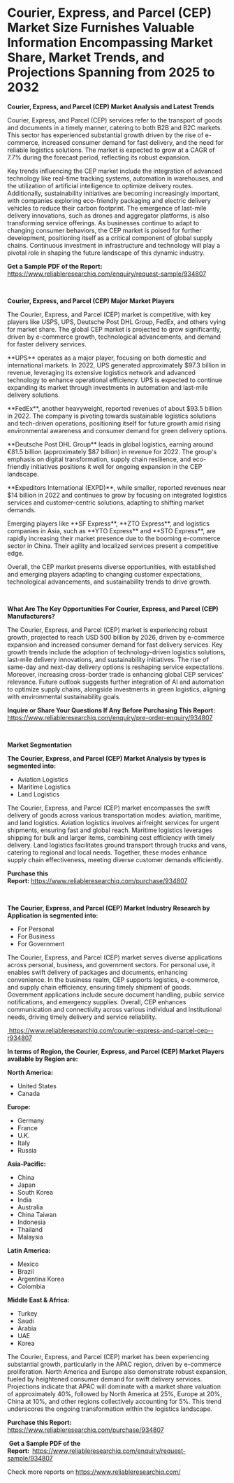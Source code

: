 <p><h1>Courier, Express, and Parcel (CEP) Market Size Furnishes Valuable Information Encompassing Market Share, Market Trends, and Projections Spanning from 2025 to 2032</h1></p><p><strong>Courier, Express, and Parcel (CEP) Market Analysis and Latest Trends</strong></p>
<p><p>Courier, Express, and Parcel (CEP) services refer to the transport of goods and documents in a timely manner, catering to both B2B and B2C markets. This sector has experienced substantial growth driven by the rise of e-commerce, increased consumer demand for fast delivery, and the need for reliable logistics solutions. The market is expected to grow at a CAGR of 7.7% during the forecast period, reflecting its robust expansion.</p><p>Key trends influencing the CEP market include the integration of advanced technology like real-time tracking systems, automation in warehouses, and the utilization of artificial intelligence to optimize delivery routes. Additionally, sustainability initiatives are becoming increasingly important, with companies exploring eco-friendly packaging and electric delivery vehicles to reduce their carbon footprint. The emergence of last-mile delivery innovations, such as drones and aggregator platforms, is also transforming service offerings. As businesses continue to adapt to changing consumer behaviors, the CEP market is poised for further development, positioning itself as a critical component of global supply chains. Continuous investment in infrastructure and technology will play a pivotal role in shaping the future landscape of this dynamic industry.</p></p>
<p><strong>Get a Sample PDF of the Report:&nbsp;</strong> <a href="https://www.reliableresearchiq.com/enquiry/request-sample/934807?utm_campaign=2783&utm_medium=2&utm_source=Github&utm_content=ia&utm_term=11032025&utm_id=courier-express-and-parcel-cep">https://www.reliableresearchiq.com/enquiry/request-sample/934807</a></p>
<p>&nbsp;</p>
<p><strong>Courier, Express, and Parcel (CEP) Major Market Players</strong></p>
<p><p>The Courier, Express, and Parcel (CEP) market is competitive, with key players like USPS, UPS, Deutsche Post DHL Group, FedEx, and others vying for market share. The global CEP market is projected to grow significantly, driven by e-commerce growth, technological advancements, and demand for faster delivery services.</p><p>**UPS** operates as a major player, focusing on both domestic and international markets. In 2022, UPS generated approximately $97.3 billion in revenue, leveraging its extensive logistics network and advanced technology to enhance operational efficiency. UPS is expected to continue expanding its market through investments in automation and last-mile delivery solutions.</p><p>**FedEx**, another heavyweight, reported revenues of about $93.5 billion in 2022. The company is pivoting towards sustainable logistics solutions and tech-driven operations, positioning itself for future growth amid rising environmental awareness and consumer demand for green delivery options.</p><p>**Deutsche Post DHL Group** leads in global logistics, earning around €81.5 billion (approximately $87 billion) in revenue for 2022. The group's emphasis on digital transformation, supply chain resilience, and eco-friendly initiatives positions it well for ongoing expansion in the CEP landscape.</p><p>**Expeditors International (EXPD)**, while smaller, reported revenues near $14 billion in 2022 and continues to grow by focusing on integrated logistics services and customer-centric solutions, adapting to shifting market demands.</p><p>Emerging players like **SF Express**, **ZTO Express**, and logistics companies in Asia, such as **YTO Express** and **STO Express**, are rapidly increasing their market presence due to the booming e-commerce sector in China. Their agility and localized services present a competitive edge.</p><p>Overall, the CEP market presents diverse opportunities, with established and emerging players adapting to changing customer expectations, technological advancements, and sustainability trends to drive growth.</p></p>
<p>&nbsp;</p>
<p><strong>What Are The Key Opportunities For Courier, Express, and Parcel (CEP) Manufacturers?</strong></p>
<p><p>The Courier, Express, and Parcel (CEP) market is experiencing robust growth, projected to reach USD 500 billion by 2026, driven by e-commerce expansion and increased consumer demand for fast delivery services. Key growth trends include the adoption of technology-driven logistics solutions, last-mile delivery innovations, and sustainability initiatives. The rise of same-day and next-day delivery options is reshaping service expectations. Moreover, increasing cross-border trade is enhancing global CEP services' relevance. Future outlook suggests further integration of AI and automation to optimize supply chains, alongside investments in green logistics, aligning with environmental sustainability goals.</p></p>
<p><strong>Inquire or Share Your Questions If Any Before Purchasing This Report:</strong> <a href="https://www.reliableresearchiq.com/enquiry/pre-order-enquiry/934807?utm_campaign=2783&utm_medium=2&utm_source=Github&utm_content=ia&utm_term=11032025&utm_id=courier-express-and-parcel-cep">https://www.reliableresearchiq.com/enquiry/pre-order-enquiry/934807</a></p>
<p>&nbsp;</p>
<p><strong>Market Segmentation</strong></p>
<p><strong>The Courier, Express, and Parcel (CEP) Market Analysis by types is segmented into:</strong></p>
<p><ul><li>Aviation Logistics</li><li>Maritime Logistics</li><li>Land Logistics</li></ul></p>
<p><p>The Courier, Express, and Parcel (CEP) market encompasses the swift delivery of goods across various transportation modes: aviation, maritime, and land logistics. Aviation logistics involves airfreight services for urgent shipments, ensuring fast and global reach. Maritime logistics leverages shipping for bulk and larger items, combining cost efficiency with timely delivery. Land logistics facilitates ground transport through trucks and vans, catering to regional and local needs. Together, these modes enhance supply chain effectiveness, meeting diverse customer demands efficiently.</p></p>
<p><strong>Purchase this Report:&nbsp;</strong><a href="https://www.reliableresearchiq.com/purchase/934807?utm_campaign=2783&utm_medium=2&utm_source=Github&utm_content=ia&utm_term=11032025&utm_id=courier-express-and-parcel-cep">https://www.reliableresearchiq.com/purchase/934807</a></p>
<p>&nbsp;</p>
<p><strong>The Courier, Express, and Parcel (CEP) Market Industry Research by Application is segmented into:</strong></p>
<p><ul><li>For Personal</li><li>For Business</li><li>For Government</li></ul></p>
<p><p>The Courier, Express, and Parcel (CEP) market serves diverse applications across personal, business, and government sectors. For personal use, it enables swift delivery of packages and documents, enhancing convenience. In the business realm, CEP supports logistics, e-commerce, and supply chain efficiency, ensuring timely shipment of goods. Government applications include secure document handling, public service notifications, and emergency supplies. Overall, CEP enhances communication and connectivity across various individual and institutional needs, driving timely delivery and service reliability.</p></p>
<p><a href="https://www.reliableresearchiq.com/courier-express-and-parcel-cep--r934807?utm_campaign=2783&utm_medium=2&utm_source=Github&utm_content=ia&utm_term=11032025&utm_id=courier-express-and-parcel-cep">&nbsp;https://www.reliableresearchiq.com/courier-express-and-parcel-cep--r934807</a></p>
<p><strong>In terms of Region, the Courier, Express, and Parcel (CEP) Market Players available by Region are:</strong></p>
<p>
    <p> <strong> North America: </strong>
        <ul>
            <li>United States</li>
            <li>Canada</li>
        </ul>
        </p> 
    <p> <strong> Europe: </strong>
        <ul>
            <li>Germany</li>
            <li>France</li>
            <li>U.K.</li>
            <li>Italy</li>
            <li>Russia</li>
        </ul>
        </p> 
    <p> <strong> Asia-Pacific: </strong>
        <ul>
            <li>China</li>
            <li>Japan</li>
            <li>South Korea</li>
            <li>India</li>
            <li>Australia</li>
            <li>China Taiwan</li>
            <li>Indonesia</li>
            <li>Thailand</li>
            <li>Malaysia</li>
        </ul>
        </p> 
    <p> <strong> Latin America: </strong>
        <ul>
            <li>Mexico</li>
            <li>Brazil</li>
            <li>Argentina Korea</li>
            <li>Colombia</li>
        </ul>
        </p> 
    <p> <strong> Middle East & Africa: </strong>
        <ul>
            <li>Turkey</li>
            <li>Saudi</li>
            <li>Arabia</li>
            <li>UAE</li>
            <li>Korea</li>
        </ul>
    </p>
    </p>
<p><p>The Courier, Express, and Parcel (CEP) market has been experiencing substantial growth, particularly in the APAC region, driven by e-commerce proliferation. North America and Europe also demonstrate robust expansion, fueled by heightened consumer demand for swift delivery services. Projections indicate that APAC will dominate with a market share valuation of approximately 40%, followed by North America at 25%, Europe at 20%, China at 10%, and other regions collectively accounting for 5%. This trend underscores the ongoing transformation within the logistics landscape.</p></p>
<p><strong>Purchase this Report: </strong><a href="https://www.reliableresearchiq.com/purchase/934807?utm_campaign=2783&utm_medium=2&utm_source=Github&utm_content=ia&utm_term=11032025&utm_id=courier-express-and-parcel-cep">https://www.reliableresearchiq.com/purchase/934807</a></p>
<p>&nbsp;<strong>Get a Sample PDF of the Report:&nbsp;&nbsp;</strong><a href="https://www.reliableresearchiq.com/enquiry/request-sample/934807?utm_campaign=2783&utm_medium=2&utm_source=Github&utm_content=ia&utm_term=11032025&utm_id=courier-express-and-parcel-cep">https://www.reliableresearchiq.com/enquiry/request-sample/934807</a></p>
<p><strong></strong></p>
<p>Check more reports on <a href="https://www.reliableresearchiq.com/?utm_campaign=2783&utm_medium=2&utm_source=Github&utm_content=ia&utm_term=11032025&utm_id=courier-express-and-parcel-cep">https://www.reliableresearchiq.com/</a></p>